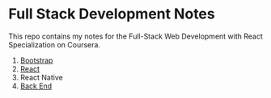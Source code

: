 # Full Stack Development Notes

This repo contains my notes for the Full-Stack Web Development with React Specialization on Coursera.

1. [Bootstrap](https://github.com/vanessaaleung/full-stack-notes/tree/master/bootstrap)
2. [React](https://github.com/vanessaaleung/full-stack-notes/tree/master/react)
3. React Native
4. [Back End](https://github.com/vanessaaleung/full-stack-notes/tree/master/server-side-development)
